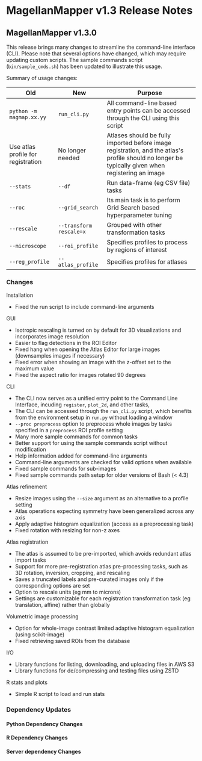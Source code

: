 # MagellanMapper v1.3 Release Notes

## MagellanMapper v1.3.0

This release brings many changes to streamline the command-line interface (CLI). Please note that several options have changed, which may require updating custom scripts. The sample commands script (`bin/sample_cmds.sh`) has been updated to illustrate this usage.

Summary of usage changes:

| Old | New | Purpose |
| --- | --- | --- |
| `python -m magmap.xx.yy` | `run_cli.py` | All command-line based entry points can be accessed through the CLI using this script |
| Use atlas profile for registration | No longer needed | Atlases should be fully imported before image registration, and the atlas's profile should no longer be typically given when registering an image |
| `--stats` | `--df` | Run data-frame (eg CSV file) tasks |
| `--roc` | `--grid_search` | Its main task is to perform Grid Search based hyperparameter tuning |
| `--rescale` | `--transform rescale=x` | Grouped with other transformation tasks |
| `--microscope` | `--roi_profile` | Specifies profiles to process by regions of interest |
| `--reg_profile` | `--atlas_profile` | Specifies profiles for atlases |

### Changes

Installation
- Fixed the run script to include command-line arguments

GUI
- Isotropic rescaling is turned on by default for 3D visualizations and incorporates image resolution
- Easier to flag detections in the ROI Editor
- Fixed hang when opening the Atlas Editor for large images (downsamples images if necessary)
- Fixed error when showing an image with the z-offset set to the maximum value
- Fixed the aspect ratio for images rotated 90 degrees

CLI
- The CLI now serves as a unified entry point to the Command Line Interface, incuding `register`, `plot_2d`, and other tasks,
- The CLI can be accessed through the `run_cli.py` script, which benefits from the environment setup in `run.py` without loading a window
- `--proc preprocess` option to preprocess whole images by tasks specified in a `preprocess` ROI profile setting
- Many more sample commands for common tasks
- Better support for using the sample commands script without modification
- Help information added for command-line arguments
- Command-line arguments are checked for valid options when available
- Fixed sample commands for sub-images
- Fixed sample commands path setup for older versions of Bash (< 4.3)

Atlas refinement
- Resize images using the `--size` argument as an alternative to a profile setting
- Atlas operations expecting symmetry have been generalized across any axis
- Apply adaptive histogram equalization (access as a preprocessing task)
- Fixed rotation with resizing for non-z axes

Atlas registration
- The atlas is assumed to be pre-imported, which avoids redundant atlas import tasks
- Support for more pre-registration atlas pre-processing tasks, such as 3D rotation, inversion, cropping, and rescaling
- Saves a truncated labels and pre-curated images only if the corresponding options are set
- Option to rescale units (eg mm to microns)
- Settings are customizable for each registration transformation task (eg translation, affine) rather than globally

Volumetric image processing
- Option for whole-image contrast limited adaptive histogram equalization (using scikit-image)
- Fixed retrieving saved ROIs from the database

I/O
- Library functions for listing, downloading, and uploading files in AWS S3
- Library functions for de/compressing and testing files using ZSTD

R stats and plots
- Simple R script to load and run stats

### Dependency Updates

#### Python Dependency Changes

#### R Dependency Changes

#### Server dependency Changes
